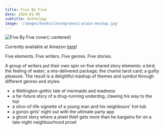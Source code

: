 ```yaml
---
title: Five By Five
date: 2024-01-05
subtitle: Anthology
image: '/images/books/incongruous1-plain-mockup.jpg'
---
```


![Five By Five cover]({{site.baseurl}}/images/books/incongruous1-plain-mockup.jpg){:.centered}

Currently available at Amazon [here](https://www.amazon.com/dp/B0CRHV95VJ)!

Five elements. Five writers. Five genres. Five stories.

A group of writers put their own spin on five shared story elements: a bird; the feeling of water; a mis-delivered package; the chariot tarot card; a guilty pleasure. The result is a delightful mashup of themes and symbol through different genres and styles:

- a Wellington-gothic tale of mermaids and madness
- a far-future story of a drug-running underdog, clawing his way to the top
- a slice-of-life vignette of a young man and his neighbours' hot tub
- a gonzo girls' night out with the ultimate party app
- a ghost story where a jewel thief gets more than he bargains for on a late-night neighbourhood prowl
